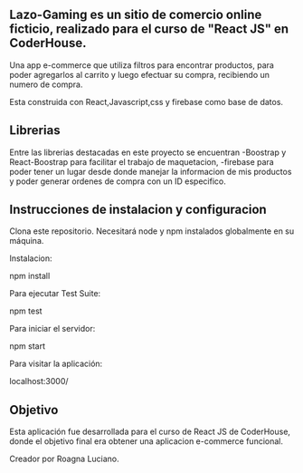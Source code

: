 ## Lazo-Gaming es un sitio de comercio online ficticio, realizado para el curso de "React JS" en CoderHouse.

 Una app e-commerce que utiliza filtros para encontrar productos, para poder agregarlos al carrito y luego efectuar su compra, recibiendo un numero de compra.

Esta construida con React,Javascript,css y firebase como base de datos.


## Librerias

Entre las librerias destacadas en este proyecto se encuentran -Boostrap y React-Boostrap para facilitar el trabajo de maquetacion, -firebase para poder tener un lugar desde donde manejar la informacion de mis productos y poder generar ordenes de compra con un ID especifico.

## Instrucciones de instalacion y configuracion

Clona este repositorio. Necesitará node y npm instalados globalmente en su máquina.

Instalacion:

npm install

Para ejecutar Test Suite:

npm test

Para iniciar el servidor:

npm start

Para visitar la aplicación:

localhost:3000/

## Objetivo

Esta aplicación fue desarrollada para el curso de React JS de CoderHouse, donde el objetivo final era obtener una aplicacion e-commerce funcional.

Creador por Roagna Luciano.

